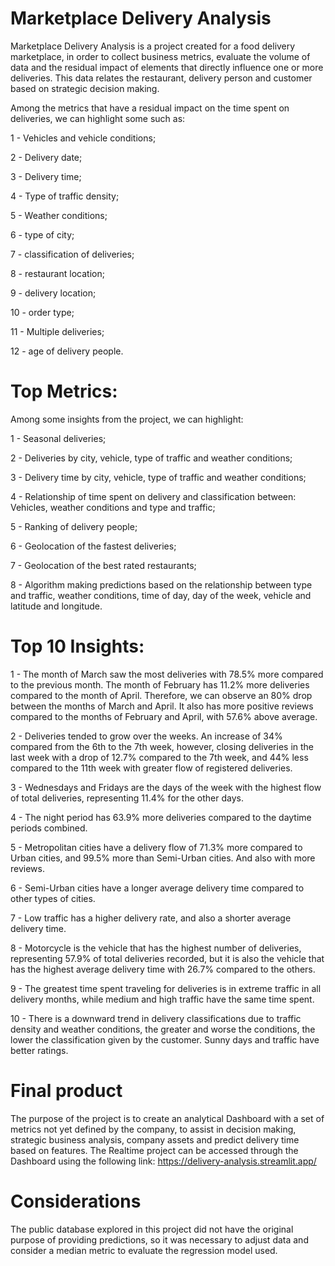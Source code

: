 # Marketplace Delivery Analysis

Marketplace Delivery Analysis is a project created for a food delivery marketplace, in order to collect business metrics, evaluate the volume of data and the residual impact of elements that directly influence one or more deliveries. This data relates the restaurant, delivery person and customer based on strategic decision making.

Among the metrics that have a residual impact on the time spent on deliveries, we can highlight some such as:

1 - Vehicles and vehicle conditions;

2 - Delivery date;

3 - Delivery time;

4 - Type of traffic density;

5 - Weather conditions;

6 - type of city;

7 - classification of deliveries;

8 - restaurant location;

9 - delivery location;

10 - order type;

11 - Multiple deliveries;

12 - age of delivery people.

# Top Metrics:

Among some insights from the project, we can highlight:

1 - Seasonal deliveries;

2 - Deliveries by city, vehicle, type of traffic and weather conditions;

3 - Delivery time by city, vehicle, type of traffic and weather conditions;

4 - Relationship of time spent on delivery and classification between: Vehicles, weather conditions and type and traffic;

5 - Ranking of delivery people;

6 - Geolocation of the fastest deliveries;

7 - Geolocation of the best rated restaurants;

8 - Algorithm making predictions based on the relationship between type and traffic, weather conditions, time of day, day of the week, vehicle and latitude and longitude.

# Top 10 Insights:

1 - The month of March saw the most deliveries with 78.5% more compared to the previous month. The month of February has 11.2% more deliveries compared to the month of April. Therefore, we can observe an 80% drop between the months of March and April. It also has more positive reviews compared to the months of February and April, with 57.6% above average.

2 - Deliveries tended to grow over the weeks. An increase of 34% compared from the 6th to the 7th week, however, closing deliveries in the last week with a drop of 12.7% compared to the 7th week, and 44% less compared to the 11th week with greater flow of registered deliveries.

3 - Wednesdays and Fridays are the days of the week with the highest flow of total deliveries, representing 11.4% for the other days.

4 - The night period has 63.9% more deliveries compared to the daytime periods combined.

5 - Metropolitan cities have a delivery flow of 71.3% more compared to Urban cities, and 99.5% more than Semi-Urban cities. And also with more reviews.

6 - Semi-Urban cities have a longer average delivery time compared to other types of cities.

7 - Low traffic has a higher delivery rate, and also a shorter average delivery time.

8 - Motorcycle is the vehicle that has the highest number of deliveries, representing 57.9% of total deliveries recorded, but it is also the vehicle that has the highest average delivery time with 26.7% compared to the others.

9 - The greatest time spent traveling for deliveries is in extreme traffic in all delivery months, while medium and high traffic have the same time spent.

10 - There is a downward trend in delivery classifications due to traffic density and weather conditions, the greater and worse the conditions, the lower the classification given by the customer. Sunny days and traffic have better ratings.


# Final product

The purpose of the project is to create an analytical Dashboard with a set of metrics not yet defined by the company, to assist in decision making, strategic business analysis, company assets and predict delivery time based on features. The Realtime project can be accessed through the Dashboard using the following link: https://delivery-analysis.streamlit.app/

# Considerations

The public database explored in this project did not have the original purpose of providing predictions, so it was necessary to adjust data and consider a median metric to evaluate the regression model used.
